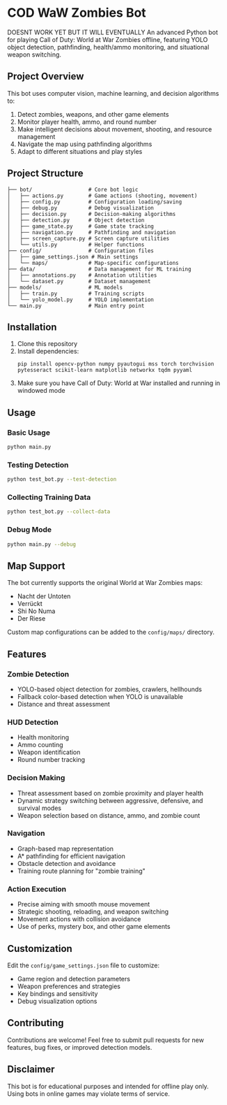 # COD WaW Zombies Bot
DOESNT WORK YET BUT IT WILL EVENTUALLY
An advanced Python bot for playing Call of Duty: World at War Zombies offline, featuring YOLO object detection, pathfinding, health/ammo monitoring, and situational weapon switching.

## Project Overview

This bot uses computer vision, machine learning, and decision algorithms to:

1. Detect zombies, weapons, and other game elements
2. Monitor player health, ammo, and round number
3. Make intelligent decisions about movement, shooting, and resource management
4. Navigate the map using pathfinding algorithms
5. Adapt to different situations and play styles

## Project Structure

```
├── bot/                  # Core bot logic
│   ├── actions.py        # Game actions (shooting, movement)
│   ├── config.py         # Configuration loading/saving
│   ├── debug.py          # Debug visualization
│   ├── decision.py       # Decision-making algorithms
│   ├── detection.py      # Object detection
│   ├── game_state.py     # Game state tracking
│   ├── navigation.py     # Pathfinding and navigation
│   ├── screen_capture.py # Screen capture utilities
│   └── utils.py          # Helper functions
├── config/               # Configuration files
│   ├── game_settings.json # Main settings
│   └── maps/             # Map-specific configurations
├── data/                 # Data management for ML training
│   ├── annotations.py    # Annotation utilities
│   └── dataset.py        # Dataset management
├── models/               # ML models
│   ├── train.py          # Training scripts
│   └── yolo_model.py     # YOLO implementation
└── main.py               # Main entry point
```

## Installation

1. Clone this repository
2. Install dependencies:
   ```
   pip install opencv-python numpy pyautogui mss torch torchvision pytesseract scikit-learn matplotlib networkx tqdm pyyaml
   ```
3. Make sure you have Call of Duty: World at War installed and running in windowed mode

## Usage

### Basic Usage

```bash
python main.py
```

### Testing Detection

```bash
python test_bot.py --test-detection
```

### Collecting Training Data

```bash
python test_bot.py --collect-data
```

### Debug Mode

```bash
python main.py --debug
```

## Map Support

The bot currently supports the original World at War Zombies maps:

- Nacht der Untoten
- Verrückt 
- Shi No Numa
- Der Riese

Custom map configurations can be added to the `config/maps/` directory.

## Features

### Zombie Detection

- YOLO-based object detection for zombies, crawlers, hellhounds
- Fallback color-based detection when YOLO is unavailable
- Distance and threat assessment

### HUD Detection

- Health monitoring
- Ammo counting
- Weapon identification
- Round number tracking

### Decision Making

- Threat assessment based on zombie proximity and player health
- Dynamic strategy switching between aggressive, defensive, and survival modes
- Weapon selection based on distance, ammo, and zombie count

### Navigation

- Graph-based map representation
- A* pathfinding for efficient navigation
- Obstacle detection and avoidance
- Training route planning for "zombie training"

### Action Execution

- Precise aiming with smooth mouse movement
- Strategic shooting, reloading, and weapon switching
- Movement actions with collision avoidance
- Use of perks, mystery box, and other game elements

## Customization

Edit the `config/game_settings.json` file to customize:

- Game region and detection parameters
- Weapon preferences and strategies
- Key bindings and sensitivity
- Debug visualization options

## Contributing

Contributions are welcome! Feel free to submit pull requests for new features, bug fixes, or improved detection models.

## Disclaimer

This bot is for educational purposes and intended for offline play only. Using bots in online games may violate terms of service.
